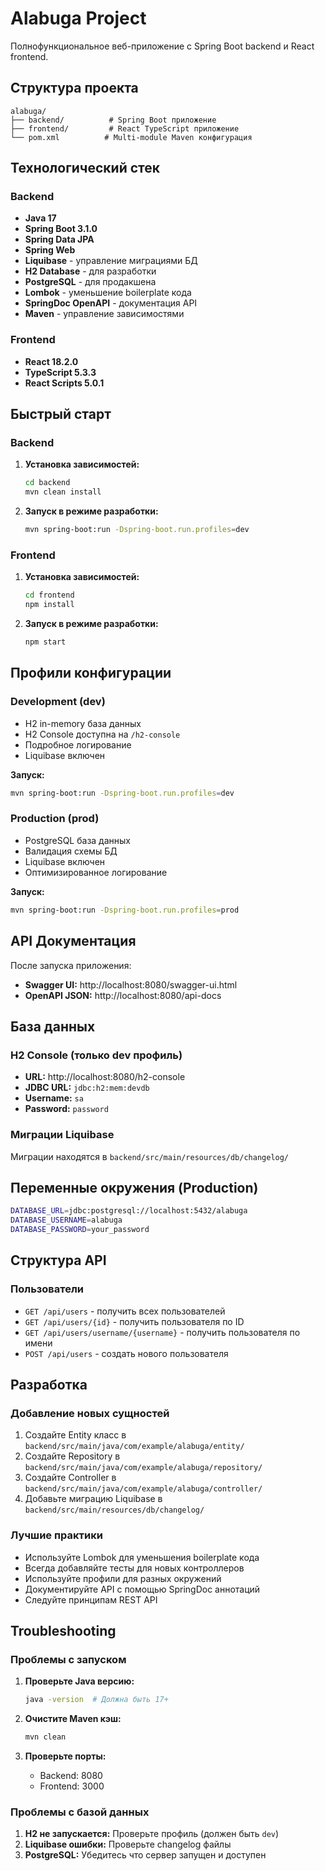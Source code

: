 # Alabuga Project

Полнофункциональное веб-приложение с Spring Boot backend и React frontend.

## Структура проекта

```
alabuga/
├── backend/          # Spring Boot приложение
├── frontend/         # React TypeScript приложение
└── pom.xml          # Multi-module Maven конфигурация
```

## Технологический стек

### Backend
- **Java 17**
- **Spring Boot 3.1.0**
- **Spring Data JPA**
- **Spring Web**
- **Liquibase** - управление миграциями БД
- **H2 Database** - для разработки
- **PostgreSQL** - для продакшена
- **Lombok** - уменьшение boilerplate кода
- **SpringDoc OpenAPI** - документация API
- **Maven** - управление зависимостями

### Frontend
- **React 18.2.0**
- **TypeScript 5.3.3**
- **React Scripts 5.0.1**

## Быстрый старт

### Backend

1. **Установка зависимостей:**
   ```bash
   cd backend
   mvn clean install
   ```

2. **Запуск в режиме разработки:**
   ```bash
   mvn spring-boot:run -Dspring-boot.run.profiles=dev
   ```

### Frontend

1. **Установка зависимостей:**
   ```bash
   cd frontend
   npm install
   ```

2. **Запуск в режиме разработки:**
   ```bash
   npm start
   ```

## Профили конфигурации

### Development (dev)
- H2 in-memory база данных
- H2 Console доступна на `/h2-console`
- Подробное логирование
- Liquibase включен

**Запуск:**
```bash
mvn spring-boot:run -Dspring-boot.run.profiles=dev
```

### Production (prod)
- PostgreSQL база данных
- Валидация схемы БД
- Liquibase включен
- Оптимизированное логирование

**Запуск:**
```bash
mvn spring-boot:run -Dspring-boot.run.profiles=prod
```

## API Документация

После запуска приложения:
- **Swagger UI:** http://localhost:8080/swagger-ui.html
- **OpenAPI JSON:** http://localhost:8080/api-docs

## База данных

### H2 Console (только dev профиль)
- **URL:** http://localhost:8080/h2-console
- **JDBC URL:** `jdbc:h2:mem:devdb`
- **Username:** `sa`
- **Password:** `password`

### Миграции Liquibase
Миграции находятся в `backend/src/main/resources/db/changelog/`

## Переменные окружения (Production)

```bash
DATABASE_URL=jdbc:postgresql://localhost:5432/alabuga
DATABASE_USERNAME=alabuga
DATABASE_PASSWORD=your_password
```

## Структура API

### Пользователи
- `GET /api/users` - получить всех пользователей
- `GET /api/users/{id}` - получить пользователя по ID
- `GET /api/users/username/{username}` - получить пользователя по имени
- `POST /api/users` - создать нового пользователя

## Разработка

### Добавление новых сущностей

1. Создайте Entity класс в `backend/src/main/java/com/example/alabuga/entity/`
2. Создайте Repository в `backend/src/main/java/com/example/alabuga/repository/`
3. Создайте Controller в `backend/src/main/java/com/example/alabuga/controller/`
4. Добавьте миграцию Liquibase в `backend/src/main/resources/db/changelog/`

### Лучшие практики

- Используйте Lombok для уменьшения boilerplate кода
- Всегда добавляйте тесты для новых контроллеров
- Используйте профили для разных окружений
- Документируйте API с помощью SpringDoc аннотаций
- Следуйте принципам REST API

## Troubleshooting

### Проблемы с запуском

1. **Проверьте Java версию:**
   ```bash
   java -version  # Должна быть 17+
   ```

2. **Очистите Maven кэш:**
   ```bash
   mvn clean
   ```

3. **Проверьте порты:**
   - Backend: 8080
   - Frontend: 3000

### Проблемы с базой данных

1. **H2 не запускается:** Проверьте профиль (должен быть `dev`)
2. **Liquibase ошибки:** Проверьте changelog файлы
3. **PostgreSQL:** Убедитесь что сервер запущен и доступен
